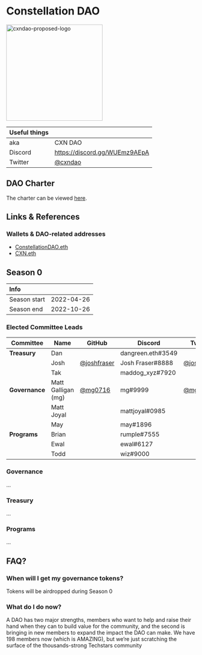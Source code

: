# Constellation DAO

<img width="256" alt="cxndao-proposed-logo" src="https://user-images.githubusercontent.com/25037981/165946709-c73594c3-153e-4f15-ab89-f2ff3af4cf0e.png">

| Useful things |                                 |
|---------------|---------------------------------|
| aka           | CXN DAO                         |
| Discord       | https://discord.gg/WUEmz9AEpA |
| Twitter       | [@cxndao](https://twitter.com)  |

## DAO Charter

The charter can be viewed [here](https://docs.google.com/document/d/1sCsD-QiLkXr5_uL-bL4h0PhTFoPCC6dnSbMBuKBr3OM/view#).

## Links & References

### Wallets & DAO-related addresses

- [ConstellationDAO.eth](https://etherscan.io/address/constellationdao.eth)
- [CXN.eth](https://etherscan.io/address/cxn.eth)

## Season 0

| Info         |            |
|:-------------|------------|
| Season start | 2022-04-26 |
| Season end   | 2022-10-26 |

### Elected Committee Leads

| Committee      | Name               | GitHub                    | Discord           | Twitter |
|----------------|--------------------|---------------------------|-------------------|---------|
| **Treasury**   | Dan                |                           | dangreen.eth#3549 |         |
|                | Josh               | [@joshfraser](https://github.com/joshfraser) | Josh Fraser#8888  | [@joshfraser](https://twitter.com/joshfraser) |
|                | Tak                |                           | maddog_xyz#7920   |         |
| **Governance** | Matt Galligan (mg) | [@mg0716](https://github.com/mg0716) | mg#9999           | [@mg](https://twitter.com/mg)     |
|                | Matt Joyal         |                           | mattjoyal#0985    |         |
|                | May                |                           | may#1896          |         |
| **Programs**   | Brian              |                           | rumple#7555       |         |
|                | Ewal               |                           | ewal#6127         |         |
|                | Todd               |                           | wiz#9000          |         |

### Governance

…

### Treasury

…

### Programs

…

## FAQ?

### When will I get my governance tokens?

Tokens will be airdropped during Season 0

### What do I do now?

A DAO has two major strengths, members who want to help and raise their hand when they can to build value for the community, and the second is bringing in new members to expand the impact the DAO can make. We have 198 members now (which is AMAZING), but we’re just scratching the surface of the thousands-strong Techstars community

